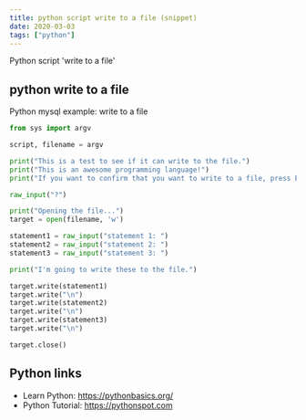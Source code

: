 ```yaml
---
title: python script write to a file (snippet)
date: 2020-03-03
tags: ["python"]
---
```

Python script 'write to a file'


## python write to a file

Python mysql example: write to a file

```python
from sys import argv

script, filename = argv

print("This is a test to see if it can write to the file.")
print("This is an awesome programming language!")
print("If you want to confirm that you want to write to a file, press ENTER.")

raw_input("?")

print("Opening the file...")
target = open(filename, 'w')

statement1 = raw_input("statement 1: ")
statement2 = raw_input("statement 2: ")
statement3 = raw_input("statement 3: ")

print("I'm going to write these to the file.")

target.write(statement1)
target.write("\n")
target.write(statement2)
target.write("\n")
target.write(statement3)
target.write("\n")

target.close()

```

## Python links

- Learn Python: https://pythonbasics.org/
- Python Tutorial: https://pythonspot.com
